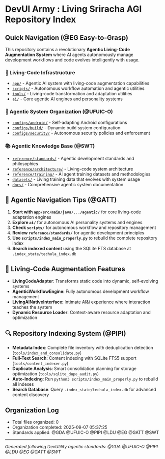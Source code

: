 <!-- Living Code Integration - Auto-generated symmetrical connections -->
<!-- This file is part of the SrirachaArmy Living Code Environment -->
<!-- Perfect symmetrical integration with all repository components -->

# DevUl Army : Living Sriracha AGI Repository Index
<!-- @GATT Guided-AI-Tutorial-Tips Navigation -->

## Quick Navigation (@EG Easy-to-Grasp)

This repository contains a revolutionary **Agentic Living-Code Augmentation System** where AI agents autonomously manage development workflows and code evolves intelligently with usage.

### 🧬 Living-Code Infrastructure
- [`app/`](app/) - Agentic AI system with living-code augmentation capabilities
- [`scripts/`](scripts/) - Autonomous workflow automation and agentic utilities  
- [`tools/`](tools/) - Living-code transformation and adaptation utilities
- [`ai/`](ai/) - Core agentic AI engines and personality systems

### 🤖 Agentic System Organization (@UFUIC-O)
- [`configs/android/`](configs/android/) - Self-adapting Android configurations
- [`configs/build/`](configs/build/) - Dynamic build system configuration
- [`configs/security/`](configs/security/) - Autonomous security policies and enforcement

### 📚 Agentic Knowledge Base (@SWT)
- [`reference/standards/`](reference/standards/) - Agentic development standards and philosophies
- [`reference/architecture/`](reference/architecture/) - Living-code system architecture
- [`reference/training/`](reference/training/) - AI agent training datasets and methodologies
- [`datasets/`](datasets/) - Living training data that evolves with system usage
- [`docs/`](docs/) - Comprehensive agentic system documentation

## 🌟 Agentic Navigation Tips (@GATT)
1. **Start with `app/src/main/java/.../agentic/`** for core living-code adaptation engines
2. **Explore `ai/`** for autonomous AI personality systems and engines
3. **Check `scripts/`** for autonomous workflow and repository management
4. **Review `reference/standards/`** for agentic development principles
5. **Use `scripts/index_main_properly.py`** to rebuild the complete repository index
6. **Search indexed content** using the SQLite FTS database at `.index_state/techula_index.db`

## 🧬 Living-Code Augmentation Features
- **LivingCodeAdapter**: Transforms static code into dynamic, self-evolving systems
- **AgenticWorkflowEngine**: Fully autonomous development workflow management
- **LivingAINativeInterface**: Intimate AI&i experience where interaction teaches the system
- **Dynamic Resource Loader**: Context-aware resource adaptation and optimization

## 🔍 Repository Indexing System (@PIPI)
- **Metadata Index**: Complete file inventory with deduplication detection (`tools/index_and_consolidate.py`)
- **Full-Text Search**: Content indexing with SQLite FTS5 support (`tools/content_indexer.py`)
- **Duplicate Analysis**: Smart consolidation planning for storage optimization (`tools/sqlite_dupe_audit.py`)
- **Auto-Indexing**: Run `python3 scripts/index_main_properly.py` to rebuild all indexes
- **Search Database**: Query `.index_state/techula_index.db` for advanced content discovery

## Organization Log
- Total files organized: 0
- Organization completed: 2025-09-07 05:37:25
- Standards applied: @GDA @UFUIC-O @PIPI @LDU @EG @GATT @SWT

---
*Generated following DevUtility agentic standards: @GDA @UFUIC-O @PIPI @LDU @EG @GATT @SWT*
